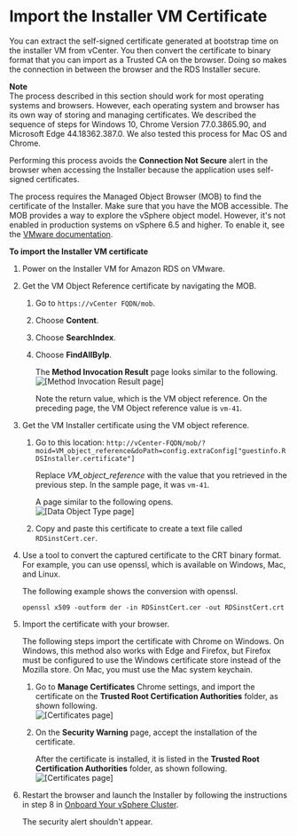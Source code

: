 # Import the Installer VM Certificate<a name="getting-started-with-rds-on-vmware.onboard.import-vm-certificate"></a>

You can extract the self\-signed certificate generated at bootstrap time on the installer VM from vCenter\. You then convert the certificate to binary format that you can import as a Trusted CA on the browser\. Doing so makes the connection in between the browser and the RDS Installer secure\.

**Note**  
The process described in this section should work for most operating systems and browsers\. However, each operating system and browser has its own way of storing and managing certificates\. We described the sequence of steps for Windows 10, Chrome Version 77\.0\.3865\.90, and Microsoft Edge 44\.18362\.387\.0\. We also tested this process for Mac OS and Chrome\.

Performing this process avoids the **Connection Not Secure** alert in the browser when accessing the Installer because the application uses self\-signed certificates\. 

The process requires the Managed Object Browser \(MOB\) to find the certificate of the Installer\. Make sure that you have the MOB accessible\. The MOB provides a way to explore the vSphere object model\. However, it's not enabled in production systems on vSphere 6\.5 and higher\. To enable it, see the [ VMware documentation](https://docs.vmware.com/en/VMware-vSphere/6.5/com.vmware.vsphere.security.doc/GUID-0EF83EA7-277C-400B-B697-04BDC9173EA3.html)\.

**To import the Installer VM certificate**

1. Power on the Installer VM for Amazon RDS on VMware\.

1. Get the VM Object Reference certificate by navigating the MOB\.

   1. Go to `https://vCenter FQDN/mob`\.

   1. Choose **Content**\.

   1. Choose **SearchIndex**\.

   1. Choose **FindAllByIp**\.

      The **Method Invocation Result** page looks similar to the following\.  
![\[Method Invocation Result page\]](http://docs.aws.amazon.com/AmazonRDS/latest/RDSonVMwareUserGuide/)

      Note the return value, which is the VM object reference\. On the preceding page, the VM Object reference value is `vm-41`\.

1. Get the VM Installer certificate using the VM object reference\.

   1. Go to this location: `http://vCenter-FQDN/mob/?moid=VM_object_reference&doPath=config.extraConfig["guestinfo.RDSInstaller.certificate"]`

      Replace *VM\_object\_reference* with the value that you retrieved in the previous step\. In the sample page, it was `vm-41`\.

      A page similar to the following opens\.  
![\[Data Object Type page\]](http://docs.aws.amazon.com/AmazonRDS/latest/RDSonVMwareUserGuide/)

   1. Copy and paste this certificate to create a text file called `RDSinstCert.cer`\.

1. Use a tool to convert the captured certificate to the CRT binary format\. For example, you can use openssl, which is available on Windows, Mac, and Linux\.

   The following example shows the conversion with openssl\.

   ```
   openssl x509 -outform der -in RDSinstCert.cer -out RDSinstCert.crt                  
   ```

1. Import the certificate with your browser\.

   The following steps import the certificate with Chrome on Windows\. On Windows, this method also works with Edge and Firefox, but Firefox must be configured to use the Windows certificate store instead of the Mozilla store\. On Mac, you must use the Mac system keychain\.

   1. Go to **Manage Certificates** Chrome settings, and import the certificate on the **Trusted Root Certification Authorities** folder, as shown following\.  
![\[Certificates page\]](http://docs.aws.amazon.com/AmazonRDS/latest/RDSonVMwareUserGuide/)

   1. On the **Security Warning** page, accept the installation of the certificate\.

      After the certificate is installed, it is listed in the **Trusted Root Certification Authorities** folder, as shown following\.  
![\[Certificates page\]](http://docs.aws.amazon.com/AmazonRDS/latest/RDSonVMwareUserGuide/)

1. Restart the browser and launch the Installer by following the instructions in step 8 in [Onboard Your vSphere Cluster](getting-started-with-rds-on-vmware.onboard.md)\.

   The security alert shouldn't appear\.